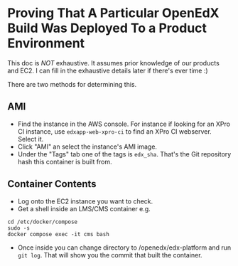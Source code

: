 # Proving That A Particular OpenEdX Build Was Deployed To a Product Environment

This doc is *NOT* exhaustive. It assumes prior knowledge of our products and
EC2. I can fill in the exhaustive details later if there's ever time :)

There are two methods for determining this.

## AMI

- Find the instance in the AWS console. For instance if looking for an XPro CI
instance, use `edxapp-web-xpro-ci` to find an XPro CI webserver. Select it.
- Click "AMI" an select the instance's AMI image.
- Under the "Tags" tab one of the tags is `edx_sha`. That's the Git repository hash
this container is built from.

## Container Contents

- Log onto the EC2 instance you want to check.
- Get a shell inside an LMS/CMS container e.g.
```
cd /etc/docker/compose
sudo -s
docker compose exec -it cms bash
```
- Once inside you can change directory to /openedx/edx-platform and run `git
log`. That will show you the commit that built the container.

